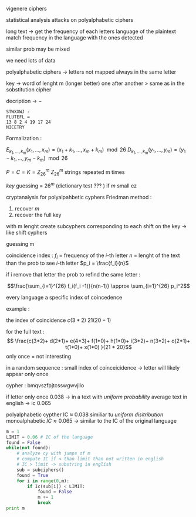 vigenere ciphers 

statistical analysis attacks on polyalphabetic ciphers

long text -> get the frequency of each letters 
language of the plaintext match frequency in the language with the ones detected 

similar prob may be mixed

we need lots of data

polyalphabetic ciphers -> letters not mapped always in the same letter 

key -> word of lenght m (longer better) one after another > same as in the sobstitution cipher

decription -> $-$ 

```
STWXXWJ -
FLUTEFL = 
13 8 2 4 19 17 24
NICETRY
```

Formalization : 

$E_{k_1, \dots, k_m}(x_1,\dots, x_m) = (x_1 + k_1, \dots, x_m + k_m) \mod{26}$
$D_{k_1, \dots, k_m}(y_1,\dots, y_m) = (y_1 - k_1, \dots, y_m - k_m) \mod{26}$

$P=C=K=Z^m_{26}$ 
$Z_{26}^m$ strings repeated m times

*key* guessing = $26^m$ (dictionary test ??? ) if $m$ small ez

cryptanalysis for polyalpahbetic cyphers
Friedman method : 
1. recover $m$ 
2. recover the full key

with m lenght create subcyphers corresponding to each shift on the key -> like shift cyphers 

guessing m 

coincidence index :
$f_i$ = frequency of the $i$-th letter $n$ = lenght of the text
than the prob to see $i$-th letter $p_i = \frac{f_i}{n}$

if i remove that letter the prob  to refind the same letter : 

$$\frac{\sum_{i=1}^{26} f_i(f_i -1)}{n(n-1)} \approx \sum_{i=1}^{26} p_i^2$$

every language a specific index of coincedence 

example :

the index of coincidence
$c(3*2)$ 
$21(20 -1)$ 

for the full text :
$$
\frac{c(3*2)+ d(2*1)+ e(4*3)+ f(1*0)+ h(1*0)+ i(3*2)+ n(3*2)+ o(2*1)+
t(1*0)+ x(1*0) }{21 * 20}$$
only once = not interesting 

in a random sequence : small index of coinceicidence -> letter will likely appear only once 

cypher : bmqvszfpjtcsswgwvjlio

if letter only once 0.038 -> in a text with *uniform probability* 
average text in english -> ic 0.065

polyalphabetic cypther IC $\approx$ 0.038 similiar tu *uniform disitribution*
monoalphabetic $IC \approx 0.065$ -> similar to the IC of the original language


```python
m = 1
LIMIT = 0.06 # IC of the language
found = False
while(not found):
	# analyze cy with jumps of m
	# compute IC if < than limit than not written in english
	# IC > limit -> substring in english
	sub = subciphers()
	found = True
	for i in range(0,m):
		if Ic(sub[i]) < LIMIT:
			found = False
			m += 1
			break
print m

```